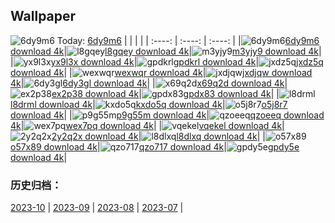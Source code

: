## Wallpaper
![6dy9m6](https://w.wallhaven.cc/full/6d/wallhaven-6dy9m6.jpg) Today: [6dy9m6](https://th.wallhaven.cc/small/6d/6dy9m6.jpg)
|      |      |      |
| :----: | :----: | :----: |
|![6dy9m6](https://th.wallhaven.cc/small/6d/6dy9m6.jpg)[6dy9m6 download 4k](https://wallhaven.cc/w/6dy9m6)|![l8gqey](https://th.wallhaven.cc/small/l8/l8gqey.jpg)[l8gqey download 4k](https://wallhaven.cc/w/l8gqey)|![m3yjy9](https://th.wallhaven.cc/small/m3/m3yjy9.jpg)[m3yjy9 download 4k](https://wallhaven.cc/w/m3yjy9)|
|![yx9l3x](https://th.wallhaven.cc/small/yx/yx9l3x.jpg)[yx9l3x download 4k](https://wallhaven.cc/w/yx9l3x)|![gpdkrl](https://th.wallhaven.cc/small/gp/gpdkrl.jpg)[gpdkrl download 4k](https://wallhaven.cc/w/gpdkrl)|![jxdz5q](https://th.wallhaven.cc/small/jx/jxdz5q.jpg)[jxdz5q download 4k](https://wallhaven.cc/w/jxdz5q)|
|![wexwqr](https://th.wallhaven.cc/small/we/wexwqr.jpg)[wexwqr download 4k](https://wallhaven.cc/w/wexwqr)|![jxdjqw](https://th.wallhaven.cc/small/jx/jxdjqw.jpg)[jxdjqw download 4k](https://wallhaven.cc/w/jxdjqw)|![6dy3gl](https://th.wallhaven.cc/small/6d/6dy3gl.jpg)[6dy3gl download 4k](https://wallhaven.cc/w/6dy3gl)|
|![x69q2d](https://th.wallhaven.cc/small/x6/x69q2d.jpg)[x69q2d download 4k](https://wallhaven.cc/w/x69q2d)|![ex2p38](https://th.wallhaven.cc/small/ex/ex2p38.jpg)[ex2p38 download 4k](https://wallhaven.cc/w/ex2p38)|![gpdx83](https://th.wallhaven.cc/small/gp/gpdx83.jpg)[gpdx83 download 4k](https://wallhaven.cc/w/gpdx83)|
|![l8drml](https://th.wallhaven.cc/small/l8/l8drml.jpg)[l8drml download 4k](https://wallhaven.cc/w/l8drml)|![kxdo5q](https://th.wallhaven.cc/small/kx/kxdo5q.jpg)[kxdo5q download 4k](https://wallhaven.cc/w/kxdo5q)|![o5j8r7](https://th.wallhaven.cc/small/o5/o5j8r7.jpg)[o5j8r7 download 4k](https://wallhaven.cc/w/o5j8r7)|
|![p9g55m](https://th.wallhaven.cc/small/p9/p9g55m.jpg)[p9g55m download 4k](https://wallhaven.cc/w/p9g55m)|![qzoeeq](https://th.wallhaven.cc/small/qz/qzoeeq.jpg)[qzoeeq download 4k](https://wallhaven.cc/w/qzoeeq)|![wex7pq](https://th.wallhaven.cc/small/we/wex7pq.jpg)[wex7pq download 4k](https://wallhaven.cc/w/wex7pq)|
|![vqekel](https://th.wallhaven.cc/small/vq/vqekel.jpg)[vqekel download 4k](https://wallhaven.cc/w/vqekel)|![2y2q2x](https://th.wallhaven.cc/small/2y/2y2q2x.jpg)[2y2q2x download 4k](https://wallhaven.cc/w/2y2q2x)|![l8dlxq](https://th.wallhaven.cc/small/l8/l8dlxq.jpg)[l8dlxq download 4k](https://wallhaven.cc/w/l8dlxq)|
|![o57x89](https://th.wallhaven.cc/small/o5/o57x89.jpg)[o57x89 download 4k](https://wallhaven.cc/w/o57x89)|![qzo717](https://th.wallhaven.cc/small/qz/qzo717.jpg)[qzo717 download 4k](https://wallhaven.cc/w/qzo717)|![gpdy5e](https://th.wallhaven.cc/small/gp/gpdy5e.jpg)[gpdy5e download 4k](https://wallhaven.cc/w/gpdy5e)|

### 历史归档：
[2023-10](https://github.com/april-projects/april-wallpaper/tree/main/picture/2023-10/) | [2023-09](https://github.com/april-projects/april-wallpaper/tree/main/picture/2023-09/) | [2023-08](https://github.com/april-projects/april-wallpaper/tree/main/picture/2023-08/) | [2023-07](https://github.com/april-projects/april-wallpaper/tree/main/picture/2023-07/) | 